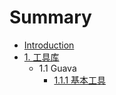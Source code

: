 # Summary

* [Introduction](README.md)
* [1. 工具库](chapter1.md)
   * 1.1 Guava
       * [1.1.1 基本工具](1.1.1基本工具.md)


